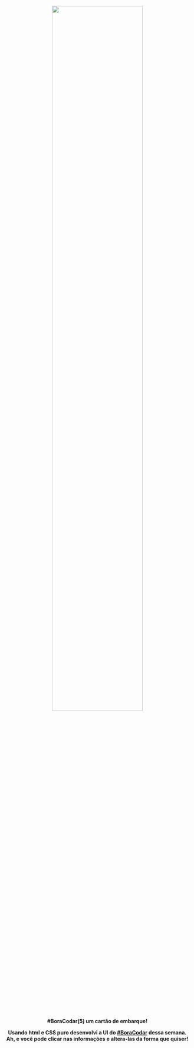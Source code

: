 <div align="center">
<strong>

<img src="https://i.imgur.com/yOk4z0S.png" width="70%"></img>

<strong>#BoraCodar(5) um cartão de embarque!</strong>
<p>Usando html e CSS puro desenvolvi a UI do <a href="https://boracodar.dev">#BoraCodar</a> dessa semana. Ah, e você pode clicar nas informações e altera-las da forma que quiser!

</br></br>